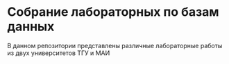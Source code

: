 # Собрание лабораторных по базам данных

В данном репозитории представлены различные лабораторные работы из двух университетов ТГУ и МАИ
